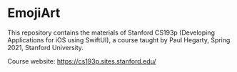 # EmojiArt

This repository contains the materials of Stanford CS193p (Developing Applications for iOS using SwiftUI), a course taught by Paul Hegarty, Spring 2021, Stanford University.

Course website: https://cs193p.sites.stanford.edu/
